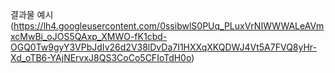 결과물 예시 (https://lh4.googleusercontent.com/0ssibwlS0PUq_PLuxVrNIWWWALeAVmxcMwBi_oJOS5QAxp_XMWO-fK1cbd-OGQ0Tw9gyY3VPbJdIv26d2V38lDvDa7I1HXXqXKQDWJ4Vt5A7FVQ8yHr-Xd_oTB6-YAjNErvxJ8QS3CoCo5CFIoTdH0o)
